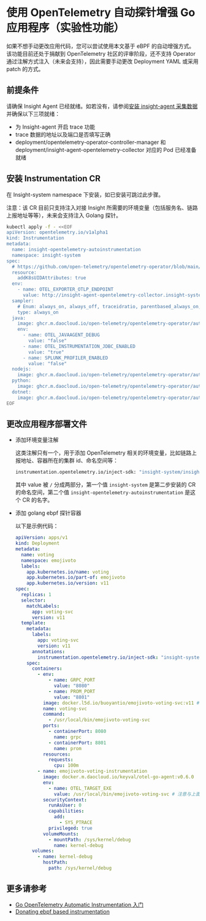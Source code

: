 # 使用 OpenTelemetry 自动探针增强 Go 应用程序（实验性功能）

如果不想手动更改应用代码，您可以尝试使用本文基于 eBPF 的自动增强方式。
该功能目前还处于捐献到 OpenTelemetry 社区的评审阶段，还不支持 Operator 通过注解方式注入（未来会支持），因此需要手动更改 Deployment YAML 或采用 patch 的方式。

## 前提条件

请确保 Insight Agent 已经就绪。如若没有，请参阅[安装 insight-agent 采集数据](../installagent.md) 并确保以下三项就绪：

- 为 Insight-agent 开启 trace 功能
- trace 数据的地址以及端口是否填写正确
- deployment/opentelemetry-operator-controller-manager 和 deployment/insight-agent-opentelemetry-collector 对应的 Pod 已经准备就绪

## 安装 Instrumentation CR

在 Insight-system namespace 下安装，如已安装可跳过此步骤。

注意：该 CR 目前只支持注入对接 Insight 所需要的环境变量（包括服务名、链路上报地址等等），未来会支持注入 Golang 探针。

```bash
kubectl apply -f - <<EOF
apiVersion: opentelemetry.io/v1alpha1
kind: Instrumentation
metadata:
  name: insight-opentelemetry-autoinstrumentation
  namespace: insight-system
spec:
  # https://github.com/open-telemetry/opentelemetry-operator/blob/main/docs/api.md#instrumentationspecresource
  resource:
    addK8sUIDAttributes: true
  env:
    - name: OTEL_EXPORTER_OTLP_ENDPOINT
      value: http://insight-agent-opentelemetry-collector.insight-system.svc.cluster.local:4317
  sampler:
    # Enum: always_on, always_off, traceidratio, parentbased_always_on, parentbased_always_off, parentbased_traceidratio, jaeger_remote, xray
    type: always_on
  java:
    image: ghcr.m.daocloud.io/open-telemetry/opentelemetry-operator/autoinstrumentation-java:1.17.0
    env:
      - name: OTEL_JAVAAGENT_DEBUG
        value: "false"
      - name: OTEL_INSTRUMENTATION_JDBC_ENABLED
        value: "true"
      - name: SPLUNK_PROFILER_ENABLED
        value: "false"
  nodejs:
    image: ghcr.m.daocloud.io/open-telemetry/opentelemetry-operator/autoinstrumentation-nodejs:0.31.0
  python:
    image: ghcr.m.daocloud.io/open-telemetry/opentelemetry-operator/autoinstrumentation-python:0.34b0
  dotnet:
    image: ghcr.m.daocloud.io/open-telemetry/opentelemetry-operator/autoinstrumentation-dotnet:0.3.1-beta.1
EOF
```

## 更改应用程序部署文件

- 添加环境变量注解

    这类注解只有一个，用于添加 OpenTelemetry 相关的环境变量，比如链路上报地址、容器所在的集群 id、命名空间等：

    ```bash
    instrumentation.opentelemetry.io/inject-sdk: "insight-system/insight-opentelemetry-autoinstrumentation"
    ```

    其中 value 被 `/` 分成两部分，第一个值 `insight-system` 是第二步安装的 CR 的命名空间，第二个值 `insight-opentelemetry-autoinstrumentation` 是这个 CR 的名字。

- 添加 golang ebpf 探针容器

    以下是示例代码：

    ```yaml
    apiVersion: apps/v1
    kind: Deployment
    metadata:
      name: voting
      namespace: emojivoto
      labels:
        app.kubernetes.io/name: voting
        app.kubernetes.io/part-of: emojivoto
        app.kubernetes.io/version: v11
    spec:
      replicas: 1
      selector:
        matchLabels:
          app: voting-svc
          version: v11
      template:
        metadata:
          labels:
            app: voting-svc
            version: v11
          annotations:
            instrumentation.opentelemetry.io/inject-sdk: "insight-system/insight-opentelemetry-autoinstrumentation" # 👈
        spec:
          containers:
            - env:
                - name: GRPC_PORT
                  value: "8080"
                - name: PROM_PORT
                  value: "8801"
              image: docker.l5d.io/buoyantio/emojivoto-voting-svc:v11 # 假设这是您的 Golang 应用程序
              name: voting-svc
              command:
                - /usr/local/bin/emojivoto-voting-svc
              ports:
                - containerPort: 8080
                  name: grpc
                - containerPort: 8801
                  name: prom
              resources:
                requests:
                  cpu: 100m
            - name: emojivoto-voting-instrumentation
              image: docker.m.daocloud.io/keyval/otel-go-agent:v0.6.0
              env:
                - name: OTEL_TARGET_EXE
                  value: /usr/local/bin/emojivoto-voting-svc # 注意与上面 /usr/local/bin/emojivoto-voting-svc 保持一致
              securityContext:
                runAsUser: 0
                capabilities:
                  add:
                    - SYS_PTRACE
                privileged: true
              volumeMounts:
                - mountPath: /sys/kernel/debug
                  name: kernel-debug
          volumes:
            - name: kernel-debug
              hostPath:
                path: /sys/kernel/debug
    ```

## 更多请参考

- [Go OpenTelemetry Automatic Instrumentation 入门](https://github.com/keyval-dev/opentelemetry-go-instrumentation/blob/master/docs/getting-started/README.md)
- [Donating ebpf based instrumentation](https://github.com/open-telemetry/opentelemetry-go-instrumentation/pull/4)

